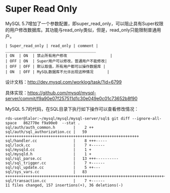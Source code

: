 # Super Read Only


MySQL 5.7增加了一个参数配置，即super_read_only，可以阻止具有Super权限的用户修改数据库。其功能与read_only类似，但是，read_only只能限制普通用户。

    | Super_read_only | read_only | comment |
    ________________________________________
    | ON  | ON  | 禁止所有用户修改                   |
    | OFF | ON  | Super用户可以修改，普通用户不能修改|
    | OFF | OFF | 默认取值，所有用户都可以操作数据库 |
    | ON  | OFF | MySQL数据库不允许出现这种情况      |


设计文档：<http://dev.mysql.com/worklog/task/?id=6799>

具体实现：<https://github.com/mysql/mysql-server/commit/f9a90e07f257511d1c30e049e0c01c73652b8f90>


MySQL 5.7的代码，在SQL目录下执行如下操作可以查看修改情况：

    rds-user@lalor:~/mysql/mysql/mysql-server/sql$ git diff --ignore-all-space   862770e f9a90e0  --stat .
    sql/auth/auth_common.h        |    2 ++
    sql/auth/sql_authorization.cc |   59 +++++++++++++++++++++++++++++++++++++++++++++++++++++++++++
    sql/handler.cc                |    8 +++-----
    sql/lock.cc                   |    7 +------
    sql/mysqld.cc                 |    1 +
    sql/mysqld.h                  |    1 +
    sql/sql_parse.cc              |   13 +++----------
    sql/sql_trigger.cc            |    7 +------
    sql/sql_update.cc             |    5 ++---
    sql/sys_vars.cc               |   83 +++++++++++++++++++++++++++++++++++++++++++++++++++++++++++++++++++++++++++++++++++
    sql/transaction.cc            |    7 +------
    11 files changed, 157 insertions(+), 36 deletions(-)

